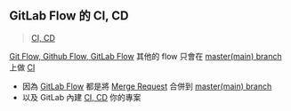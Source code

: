 ## GitLab Flow 的 CI, CD

> [CI, CD](Git%20Flow/CI,%20CD.md)

[Git Flow, Github Flow, GitLab Flow](Git%20Flow/Git%20Flow,%20Github%20Flow,%20GitLab%20Flow.md) 其他的 flow 只會在 [master(main) branch](Git%20Flow/master(main)%20branch.md) 上做 [CI](Git%20Flow/CI.md)

- 因為 [GitLab Flow](GitLab%20Flow.md) 都是將 [Merge Request](Git%20Flow/Merge%20Request.md) 合併到 [master(main) branch](Git%20Flow/master(main)%20branch.md)
- 以及 GitLab 內建 [CI, CD](Git%20Flow/CI,%20CD.md) 你的專案